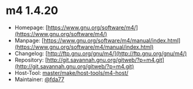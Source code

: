 # m4 1.4.20
  - Homepage: [https://www.gnu.org/software/m4/](https://www.gnu.org/software/m4/)
  - Manpage: [https://www.gnu.org/software/m4/manual/index.html](https://www.gnu.org/software/m4/manual/index.html)
  - Changelog: [http://ftp.gnu.org/gnu/m4/](http://ftp.gnu.org/gnu/m4/)
  - Repository: [http://git.savannah.gnu.org/gitweb/?p=m4.git](http://git.savannah.gnu.org/gitweb/?p=m4.git)
  - Host-Tool: [master/make/host-tools/m4-host/](https://github.com/Freetz-NG/freetz-ng/tree/master/make/host-tools/m4-host/)
  - Maintainer: [@fda77](https://github.com/fda77)

